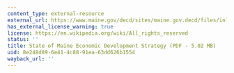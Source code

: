 ```yaml
---
content_type: external-resource
external_url: https://www.maine.gov/decd/sites/maine.gov.decd/files/inline-files/DECD_120919_sm.pdf
has_external_license_warning: true
license: https://en.wikipedia.org/wiki/All_rights_reserved
status: ''
title: State of Maine Economic Development Strategy (PDF - 5.02 MB)
uid: 8e248d89-6e41-4c88-91ea-63dd626b1554
wayback_url: ''
---
```

